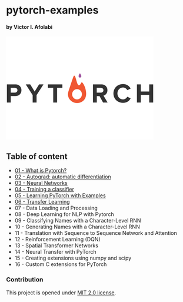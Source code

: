 # pytorch-examples

#### by Victor I. Afolabi

<p align="center">

<a href="https://pytorch.org"><img  src="images/pytorch-logo-flat.png"/></a>

</p>

## Table of content

- [01 - What is Pytorch?](01%20-%20What%20is%20Pytorch%3F/README.md)
- [02 - Autograd: automatic differentiation](02%20-%20Autograd–%20automatic%20differentiation/README.md)
- [03 - Neural Networks](03%20-%20Neural%20Networks/README.md)
- [04 - Training a classifier](04%20-%20Training%20a%20classifier/README.md)
- [05 - Learning PyTorch with Examples](05%20-%20Learning%20PyTorch%20with%20Examples/README.md)
- [06 - Transfer Learning]()
- 07 - Data Loading and Processing
- 08 - Deep Learning for NLP with Pytorch
- 09 - Classifying Names with a Character-Level RNN
- 10 - Generating Names with a Character-Level RNN
- 11 - Translation with Sequence to Sequence Network and Attention
- 12 - Reinforcement Learning (DQN)
- 13 - Spatial Transformer Networks
- 14 - Neural Transfer with PyTorch
- 15 - Creating extensions using numpy and scipy
- 16 - Custom C extensions for PyTorch





### Contribution

This project is opened under [MIT 2.0 license](https://github.com/victor-iyiola/pytorch-examples/blob/master/LICENSE).